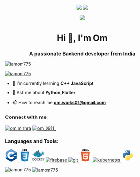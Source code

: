 <p align="center">
  <img src="https://user-images.githubusercontent.com/58760825/180067892-1e31d21d-5882-446b-9ef7-bdfb19ec35b7.png" width="100px">
  <img src="https://user-images.githubusercontent.com/58760825/180067892-1e31d21d-5882-446b-9ef7-bdfb19ec35b7.png" width="100px">
</p>

<p align="center">
  <img src="https://user-images.githubusercontent.com/58760825/180069633-4c8fe4cd-5091-4f53-be50-264ff396ee5c.png" width="130px">
</p>
               
<h1 align="center">Hi 👋, I'm Om</h1>
<h3 align="center">A passionate Backend developer from India</h3>

<p align="left"> <img src="https://komarev.com/ghpvc/?username=iamom775&label=Profile%20views&color=0e75b6&style=flat" alt="iamom775" /> </p>

<p align="left"> <a href="https://github.com/ryo-ma/github-profile-trophy"><img src="https://github-profile-trophy.vercel.app/?username=iamom775" alt="iamom775" /></a> </p>

- 🌱 I’m currently learning **C++,JavaScript**

- 💬 Ask me about **Python,Flutter**

- 📫 How to reach me **om.works01@gmail.com**

<h3 align="left">Connect with me:</h3>
<p align="left">
<a href="https://linkedin.com/in/om mishra" target="blank"><img align="center" src="https://raw.githubusercontent.com/rahuldkjain/github-profile-readme-generator/master/src/images/icons/Social/linked-in-alt.svg" alt="om mishra" height="30" width="40" /></a>
<a href="https://instagram.com/om_0911_" target="blank"><img align="center" src="https://raw.githubusercontent.com/rahuldkjain/github-profile-readme-generator/master/src/images/icons/Social/instagram.svg" alt="om_0911_" height="30" width="40" /></a>
</p>

<h3 align="left">Languages and Tools:</h3>
<p align="left"> <a href="https://www.w3schools.com/cpp/" target="_blank" rel="noreferrer"> <img src="https://raw.githubusercontent.com/devicons/devicon/master/icons/cplusplus/cplusplus-original.svg" alt="cplusplus" width="40" height="40"/> </a> <a href="https://www.w3schools.com/css/" target="_blank" rel="noreferrer"> <img src="https://raw.githubusercontent.com/devicons/devicon/master/icons/css3/css3-original-wordmark.svg" alt="css3" width="40" height="40"/> </a> <a href="https://www.docker.com/" target="_blank" rel="noreferrer"> <img src="https://raw.githubusercontent.com/devicons/devicon/master/icons/docker/docker-original-wordmark.svg" alt="docker" width="40" height="40"/> </a> <a href="https://firebase.google.com/" target="_blank" rel="noreferrer"> <img src="https://www.vectorlogo.zone/logos/firebase/firebase-icon.svg" alt="firebase" width="40" height="40"/> </a> <a href="https://git-scm.com/" target="_blank" rel="noreferrer"> <img src="https://www.vectorlogo.zone/logos/git-scm/git-scm-icon.svg" alt="git" width="40" height="40"/> </a> <a href="https://www.w3.org/html/" target="_blank" rel="noreferrer"> <img src="https://raw.githubusercontent.com/devicons/devicon/master/icons/html5/html5-original-wordmark.svg" alt="html5" width="40" height="40"/> </a> <a href="https://kubernetes.io" target="_blank" rel="noreferrer"> <img src="https://www.vectorlogo.zone/logos/kubernetes/kubernetes-icon.svg" alt="kubernetes" width="40" height="40"/> </a> <a href="https://www.python.org" target="_blank" rel="noreferrer"> <img src="https://raw.githubusercontent.com/devicons/devicon/master/icons/python/python-original.svg" alt="python" width="40" height="40"/> </a> </p>

<p><img align="left" src="https://github-readme-stats.vercel.app/api/top-langs?username=iamom775&show_icons=true&locale=en&layout=compact" alt="iamom775" /></p>

<p>&nbsp;<img align="center" src="https://github-readme-stats.vercel.app/api?username=iamom775&show_icons=true&locale=en" alt="iamom775" /></p>

